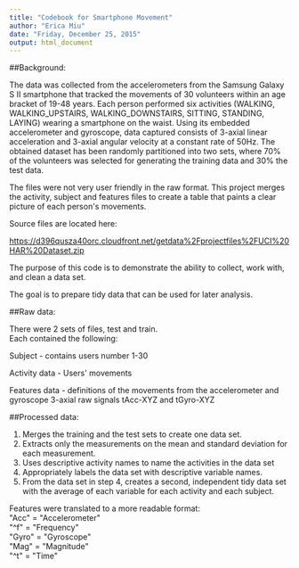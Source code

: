```yaml
---
title: "Codebook for Smartphone Movement"
author: "Erica Miu"
date: "Friday, December 25, 2015"
output: html_document
---
```


##Background: 

The data was collected from the accelerometers from the Samsung Galaxy S II smartphone that tracked the movements of 30 volunteers within an age bracket of 19-48 years. Each person performed six activities (WALKING, WALKING_UPSTAIRS, WALKING_DOWNSTAIRS, SITTING, STANDING, LAYING) wearing a smartphone on the waist. Using its embedded accelerometer and gyroscope, data captured consists of 3-axial linear acceleration and 3-axial angular velocity at a constant rate of 50Hz. The obtained dataset has been randomly partitioned into two sets, where 70% of the volunteers was selected for generating the training data and 30% the test data.  


The files were not very user friendly in the raw format.  This project merges the activity, subject and features files to create a table that paints a clear picture of each person's movements.

Source files are located here: 

https://d396qusza40orc.cloudfront.net/getdata%2Fprojectfiles%2FUCI%20HAR%20Dataset.zip 

The purpose of this code is to demonstrate the ability to collect, work with, and clean a data set. 

The goal is to prepare tidy data that can be used for later analysis.

##Raw data:

There were 2 sets of files, test and train.  
Each contained the following:

Subject - contains users number 1-30

Activity data - Users' movements

Features data - definitions of the movements from the accelerometer and gyroscope 3-axial raw signals tAcc-XYZ and tGyro-XYZ

##Processed data:

1. Merges the training and the test sets to create one data set.
2. Extracts only the measurements on the mean and standard deviation for each measurement. 
3. Uses descriptive activity names to name the activities in the data set
4. Appropriately labels the data set with descriptive variable names. 
5. From the data set in step 4, creates a second, independent tidy data set with the average of each variable for each activity and each subject.

Features were translated to a more readable format:  
"Acc"   = "Accelerometer"  
"^f"    = "Frequency"  
"Gyro"  = "Gyroscope"  
"Mag"   = "Magnitude"  
"^t"    = "Time"

